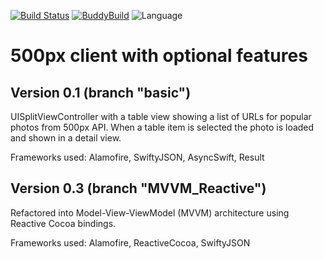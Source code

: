 [![Build Status](https://travis-ci.org/bretsko/OB500x.svg?branch=master)](https://travis-ci.org/bretsko/OB500x) [![BuddyBuild](https://dashboard.buddybuild.com/api/statusImage?appID=5740c4029ea49501004d0517&branch=master&build=latest)](https://dashboard.buddybuild.com/apps/5740c4029ea49501004d0517/build/latest) ![Language](https://img.shields.io/badge/language-Swift%202-orange.svg)


# 500px client with optional features


## Version 0.1 (branch "basic") 

UISplitViewController with a table view showing a list of URLs for popular photos from 500px API. 
When a table item is selected the photo is loaded and shown in a detail view.

Frameworks used: Alamofire, SwiftyJSON, AsyncSwift, Result

## Version 0.3 (branch "MVVM_Reactive") 

Refactored into Model-View-ViewModel (MVVM) architecture using Reactive Cocoa bindings.

Frameworks used: Alamofire, ReactiveCocoa, SwiftyJSON


